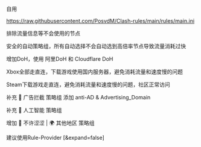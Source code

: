 自用

https://raw.githubusercontent.com/PosvdM/Clash-rules/main/rules/main.ini

排除流量信息等不会使用的节点

安全的自动策略组，所有自动选择不会自动选到高倍率节点导致流量消耗过快

增加DoH，使用 阿里DoH 和 Cloudflare DoH

Xbox全部走直连，下载游戏使用国内服务器，避免消耗流量和速度慢的问题

Steam下载游戏走直连，避免消耗流量和速度慢的问题，社区正常访问

补充 🛑 广告拦截 策略组
添加 anti-AD & Advertising_Domain

补充 🤖 人工智能 策略组

增加 🥵 不许涩涩 | 🌍 其他地区 策略组

建议使用Rule-Provider [&expand=false]
